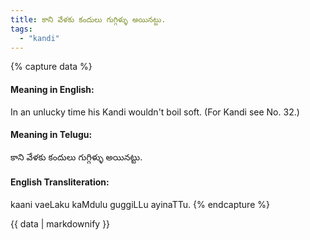 ```yaml
---
title: కాని వేళకు కందులు గుగ్గిళ్ళు అయినట్టు.
tags:
  - "kandi"
---
```


{% capture data %}
#### Meaning in English:
In an unlucky time his Kandi wouldn't boil soft.
(For Kandi see No. 32.)

#### Meaning in Telugu:
కాని వేళకు కందులు గుగ్గిళ్ళు అయినట్టు.

#### English Transliteration:
kaani vaeLaku kaMdulu guggiLLu ayinaTTu.
{% endcapture %}

<div class="notice">{{ data | markdownify }}</div>

